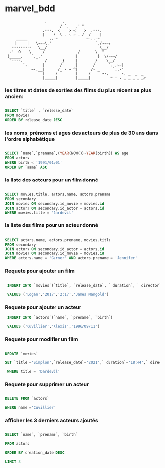 # marvel_bdd

      			      .       .
                             / `.   .' "
                     .---.  <    > <    >  .---.
                     |    \  \ - ~ ~ - /  /    |
         _____          ..-~             ~-..-~
        |     |   \~~~\.'                    `./~~~/
       ---------   \__/                        \__/
      .'  O    \     /               /       \  "
     (_____,    `._.'               |         }  \/~~~/
      `----.          /       }     |        /    \__/
            `-.      |       /      |       /      `. ,~~|
                ~-.__|      /_ - ~ ^|      /- _      `..-'   
                     |     /        |     /     ~-.     `-. _  _  _
                     |_____|        |_____|         ~ - . _ _ _ _ _>







### les titres et dates de sorties des films du plus récent au plus ancien:

```sql

SELECT `title` , `release_date`
FROM movies
ORDER BY release_date DESC 
```
	

### les noms, prénoms et ages des acteurs de plus de 30 ans dans l'ordre alphabétique

```sql

SELECT `name`,`prename`,(YEAR(NOW())-YEAR(birth)) AS age
FROM actors
WHERE birth < '1991/01/01'
ORDER BY `name` ASC 

```



### la liste des acteurs pour un film donné

```sql

SELECT movies.title, actors.name, actors.prename
FROM secondary 
JOIN movies ON secondary.id_movie = movies.id
JOIN actors ON secondary.id_actor = actors.id
WHERE movies.title = 'Dardevil'
```

	


### la liste des films pour un acteur donné


```sql

SELECT actors.name, actors.prename, movies.title 
FROM secondary 
JOIN actors ON secondary.id_actor = actors.id
JOIN movies ON secondary.id_movie = movies.id
WHERE actors.name = 'Garner' AND actors.prename = 'Jennifer'
```
	

### Requete pour ajouter un film

```sql

 INSERT INTO `movies`(`title`, `release_date`, ` duration`, ` director`) 
 
 VALUES ('Logan','2017','2:17','James Mangold')
```

	

### Requete pour ajouter un acteur

```sql
 INSERT INTO `actors`(`name`, `prename`, `birth`) 
 
 VALUES ('Cuvillier','Alexis','1996/09/11')

```


### Requete pour modifier un film

```sql

UPDATE `movies` 

SET `title`='Simplon',`release_date`='2021',` duration`='18:44',` director`= 'Luc Besson'

 WHERE title = 'Dardevil'
 ```

	

### Requete pour supprimer un acteur

```sql

DELETE FROM `actors` 

WHERE name ='Cuvillier'

```



### afficher les 3 derniers acteurs ajoutés

```sql

SELECT `name`, `prename`, `birth`

FROM actors

ORDER BY creation_date DESC 

LIMIT 3

```

               
